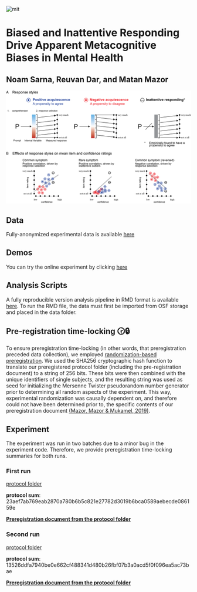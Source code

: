 ![mit](https://img.shields.io/badge/License-MIT-blue.svg)

# Biased and Inattentive Responding Drive Apparent Metacognitive Biases in Mental Health 
## Noam Sarna, Reuvan Dar, and Matan Mazor 

![mit](https://github.com/Noamsarna/BIRDAM/blob/main/figures/model_figure.png)

## Data 
Fully-anonymized experimental data is available [here](https://osf.io/6npd9/files/osfstorage)

## Demos 
You can try the online experiment by clicking [here](https://noamsarna.github.io/BIRDAM/experiment/countDots/)

## Analysis Scripts
A fully reproducible version analysis pipeline in RMD format is available [here](https://github.com/Noamsarna/BIRDAM/blob/main/docs/prePrint.Rmd). To run the RMD file, the data must first be imported from OSF storage and placed in the data folder.

## Pre-registration time-locking 🕝🔒 
To ensure preregistration time-locking (in other words, that preregistration preceded data collection), we employed [randomization-based preregistration](https://medium.com/@mazormatan/cryptographic-preregistration-from-newton-to-fmri-df0968377bb2). We used the SHA256 cryptographic hash function to translate our preregistered protocol folder (including the pre-registration document) to a string of 256 bits. These bits were then combined with the unique identifiers of single subjects, and the resulting string was used as seed for initializing the Mersenne Twister pseudorandom number generator prior to determining all random aspects of the experiment. This way, experimental randomization was causally dependent on, and therefore could not have been determined prior to, the specific contents of our preregistration document [(Mazor, Mazor & Mukamel, 2019)](https://onlinelibrary.wiley.com/doi/10.1111/ejn.14278).

## Experiment

The experiment was run in two batches due to a minor bug in the experiment code. Therefore, we provide preregistration time-locking summaries for both runs.

### First run
[protocol folder](https://github.com/Noamsarna/BIRDAM/blob/main/Cryptographic%20pre-registration/First_run_22OCT2024/protocol_folder.zip)

**protocol sum**:
23aef7ab769eab2870a780b6b5c821e27782d3019b6bca0589aebecde086159e

[**Preregistration document from the protocol folder**](https://github.com/Noamsarna/BIRDAM/blob/main/Cryptographic%20pre-registration/First_run_22OCT2024/The%20Impact%20of%20Inattentive%20Responding%20on%20Confidence%20Ratings%20OSF%20PR%20document%2022OCT2024.docx)

### Second run 
[protocol folder](https://github.com/Noamsarna/BIRDAM/blob/main/Cryptographic%20pre-registration/Second_run_23OCT2024/protocol%20folder.zip)

**protocol sum**:
13526ddfa7940be0e662cf488341d480b26fbf07b3a0acd5f0f096ea5ac73bae

[**Preregistration document from the protocol folder**](https://github.com/Noamsarna/BIRDAM/blob/main/Cryptographic%20pre-registration/Second_run_23OCT2024/The%20Impact%20of%20Inattentive%20Responding%20on%20Confidence%20Ratings%20OSF%20PR%20document%2022OCT2024.docx)

